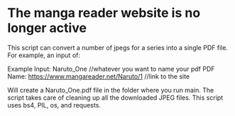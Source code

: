 # The manga reader website is no longer active


This script can convert a number of jpegs for a series into a single PDF file.
For example, an input of:

Example Input: Naruto_One //whatever you want to name your pdf
PDF Name: https://www.mangareader.net/Naruto/1 //link to the site

Will create a Naruto_One.pdf file in the folder where you run main.
The script takes care of cleaning up all the downloaded JPEG files.
This script uses bs4, PIL, os, and requests.


